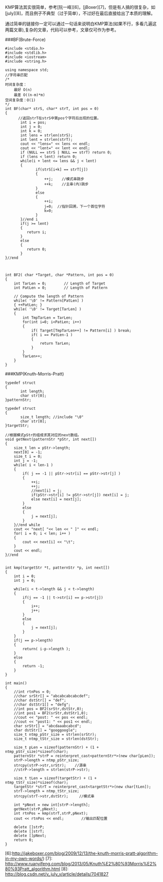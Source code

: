 KMP算法其实很简单，参考[阮一峰][6]，[jBoxer][7]，但是有人搞的很复杂，如 [july][8]，而且例子不典型（过于简单），不过好在最后直接给出了本质的理解。


通过简单的链接你一定可以通过一句话来说明白KMP算法(如果不行，多看几遍这两篇文章),复杂的文章，代码可以参考，文章仅可作为参考。

###BF(Brute-Force)

    #include <stdio.h>
    #include <stdlib.h>
    #include <iostream>
    #include <string.h>
    
    using namespace std;
    //字符串匹配
    /*
    时间复杂度：
        最好 O(n)
        最差 O((n-m)*m)
    空间复杂度：O(1)
    */
    int BF(char* strS, char* strT, int pos = 0)
    {
          //返回strT在strS中第pos个字符后出现的位置。
           int i = pos;
           int j = 0;
           int k = 0; 
           int lens = strlen(strS);
           int lent = strlen(strT);
           cout << "lens=" << lens << endl;
           cout << "lent=" << lent << endl;
           if (NULL == strS | NULL == strT) return 0;
           if (lens < lent) return 0;
           while(i + lent <= lens && j < lent)
           {
                  if(strS[i+k] == strT[j])
                  {
                      ++j;    //模式串跳步
                      ++k;    //主串(内)跳步
                  }
                  else
                  {
                      ++i;
                      j=0;  //指针回溯，下一个首位字符
                      k=0;
                  }
           }//end i
           if(j >= lent)
           {
              return i;
           }
           else
           {
              return 0;
           }
    }//end
    
    
    
    int BF2( char *Target, char *Pattern, int pos = 0)
    {
        int TarLen = 0;        // Length of Target
        int PatLen = 0;        // Length of Pattern
    
        // Compute the length of Pattern
        while( '\0' != Pattern[PatLen] ) 
        { ++PatLen; } 
        while( '\0' != Target[TarLen] )
        {
            int TmpTarLen = TarLen;
            for(int i=0; i<PatLen; i++)
            {
                if( Target[TmpTarLen++] != Pattern[i] ) break;
                if( i == PatLen-1 )
                {
                    return TarLen;
                }
            }
            TarLen++;
        }
    }





###KMP(Knuth-Morris-Pratt) 

    typedef struct
    {
           int length;
           char str[0];
    }patternStr;
    
    typedef struct
    {
           size_t length; //include "\0"
           char str[0];
    }targetStr;
    
    //根据模式pStr的组成求其对应的next数组。
    void getNext(patternStr *pStr, int next[])
    {
        size_t len = pStr->length;
        next[0] = -1;
        size_t i = 0;
        int j = -1;
        while( i < len-1 )
        {
            if( j == -1 || pStr->str[i] == pStr->str[j] )
            {
                ++i;
                ++j;
                //next[i] = j;
                if(pStr->str[i] != pStr->str[j]) next[i] = j;
                else next[i] = next[j];
            }
            else
            {
                j = next[j];
            }
        }//end while
        cout << "next[ "<< len << " ]" << endl;
        for( i = 0; i < len; i++ )
        {
            cout << next[i] << "\t";
        }
        cout << endl;
    }//end
    
    
    int kmp(targetStr *t, patternStr *p, int next[])
    {
        int i = 0;
        int j = 0;
    
        while(i < t->length && j < t->length)
        {
            if(j == -1 || t->str[i] == p->str[j])
            {
                i++;
                j++;
            }
            else
            {
                j = next[j];
            }
        }
        if(j == p->length)
        {
            return( i-p->length );
        }
        else
        {
            return -1;
        }
    }
    
    int main()
    {
        //int rtnPos = 0;
        //char srStr[] = "abcabcabcabcdef";
        //char dstStr[] = "def";
        //char dstStr1[] = "defg";
        //int pos = BF2(srStr,dstStr,0);
        //int pos1 = BF2(srStr,dstStr1,0);
        //cout << "post: " << pos << endl;
        //cout << "post1: " << pos1 << endl;
        char srStr[] = "abcdaaabcabcd";
        char dstStr[] = "googgoogle";
        size_t ntmp_pStr_size = strlen(srStr);
        size_t ntmp_tStr_size = strlen(dstStr);
    
        size_t pLen = sizeof(patternStr) + (1 + ntmp_pStr_size)*sizeof(char);
        patternStr *strP = reinterpret_cast<patternStr*>(new char[pLen]);
        strP->length = ntmp_pStr_size;
        strcpy(strP->str,srStr);    //源串
        //strP->length = strlen(strP->str);
    
        size_t tLen = sizeof(targetStr) + (1 + ntmp_tStr_size)*sizeof(char);
        targetStr *strT = reinterpret_cast<targetStr*>(new char[tLen]);
        strT->length = ntmp_tStr_size;
        strcpy(strT->str,dstStr);     //模式串
    
        int *pNext = new int[strP->length];
        getNext(strP,pNext);
        int rtnPos = kmp(strT,strP,pNext);
        cout << rtnPos << endl;        //输出匹配位置
    
        delete []strP;
        delete []strT;
        delete []pNext;
        return 0;
    }

                    


  [1]: http://www.juvenxu.com/wp-content/uploads/2010/11/git-branch-1.png
  [2]: http://www.juvenxu.com/wp-content/uploads/2010/11/git-branch-2.png
  [3]: http://www.juvenxu.com/wp-content/uploads/2010/11/git-branch-3.png
  [4]: http://www.juvenxu.com/wp-content/uploads/2010/11/git-branch-4.png
  [5]: http://www.juvenxu.com/wp-content/uploads/2010/11/git-branch-5.png
  [6]:http://jakeboxer.com/blog/2009/12/13/the-knuth-morris-pratt-algorithm-in-my-own-words/)
  [7]: http://www.ruanyifeng.com/blog/2013/05/Knuth%E2%80%93Morris%E2%80%93Pratt_algorithm.html
  [8]: http://blog.csdn.net/v_july_v/article/details/7041827
